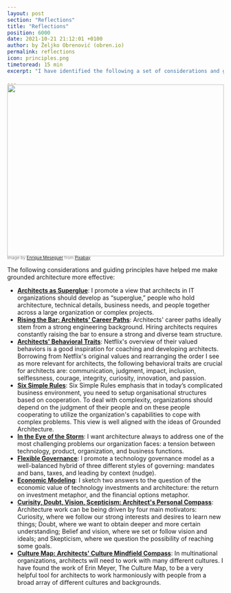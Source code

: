 ```yaml
---
layout: post
section: "Reflections"
title: "Reflections"
position: 6000
date: 2021-10-21 21:12:01 +0100
author: by Željko Obrenović (obren.io)
permalink: reflections
icon: principles.png
timetoread: 15 min
excerpt: "I have identified the following a set of considerations and guiding principles that can help put the ideas of Grounded Architecture into practice and get things done: Developing Architects as Superglue, Being in the Eye of the Storm, Embracing Diversity, Distribute & Align Decisions, Having Flexible Governance, Applying Economic Modeling, Curisity, Doubt, Vision, Scepticism: Architect’s Personal Compass, and Culture Map: Architects’ Culture Mindfield Compass."

---
```

<img style="margin-top: -20px; width: 100%; height: 400px; object-fit: cover" 
     src="assets/images/arch/steampunk-3006650_1920.jpg">
<div style="font-size: 70%; margin-top: -16px; color: grey; margin-bottom: 12px">
Image by <a href="https://pixabay.com/users/darksouls1-2189876/?utm_source=link-attribution&amp;utm_medium=referral&amp;utm_campaign=image&amp;utm_content=3006650">Enrique Meseguer</a> from <a href="https://pixabay.com/?utm_source=link-attribution&amp;utm_medium=referral&amp;utm_campaign=image&amp;utm_content=3006650">Pixabay</a>
</div>

The following considerations and guiding principles have helped me make grounded architecture more effective:

* **[Architects as Superglue](superglue)**: I promote a view that architects in IT organizations should develop as “superglue,” people who hold architecture, technical details, business needs, and people together across a large organization or complex projects.
* **[Rising the Bar: Architets' Career Paths](career)**: Architects' career paths ideally stem from a strong engineering background. Hiring architects requires constantly raising the bar to ensure a strong and diverse team structure.
* **[Architects' Behavioral Traits](behaviors)**: Netflix's overview of their valued behaviors is a good inspiration for coaching and developing architects. Borrowing from Netflix's original values and rearranging the order I see as more relevant for architects, the following behavioral traits are crucial for architects are: communication, judgment, impact, inclusion, selflessness, courage, integrity, curiosity, innovation, and passion.
* **[Six Simple Rules](six-simple-rules)**: Six Simple Rules emphasis that in today’s complicated business environment, you need to setup organisational structures based on cooperation. To deal with complexity, organizations should depend on the judgment of their people and on these people cooperating to utilize the organization's capabilities to cope with complex problems. This view is well aligned with the ideas of Grounded Architecture.
* **[In the Eye of the Storm](storm)**: I want architecture always to address one of the most challenging problems our organization faces: a tension between technology, product, organization, and business functions.
* **[Flexible Governance](flexible-governance)**: I promote a technology governance model as a well-balanced hybrid of three different styles of governing: mandates and bans, taxes, and leading by context (nudge).
* **[Economic Modeling](economics)**: I sketch two answers to the question of the economic value of technology investments and architecture: the return on investment metaphor, and the financial options metaphor.
* **[Curisity, Doubt, Vision, Scepticism: Architect's Personal Compass](compass)**: Architecture work can be being driven by four main motivators: Curiosity, where we follow our strong interests and desires to learn new things; Doubt, where we want to obtain deeper and more certain understanding; Belief and vision, where we set or follow vision and ideals; and Skepticism, where we question the possibility of reaching some goals.
* **[Culture Map: Architects' Culture Mindfield Compass](culture)**: In multinational organizations, architects will need to work with many different cultures. I have found the work of Erin Meyer, The Culture Map, to be a very helpful tool for architects to work harmoniously with people from a broad array of different cultures and backgrounds.
